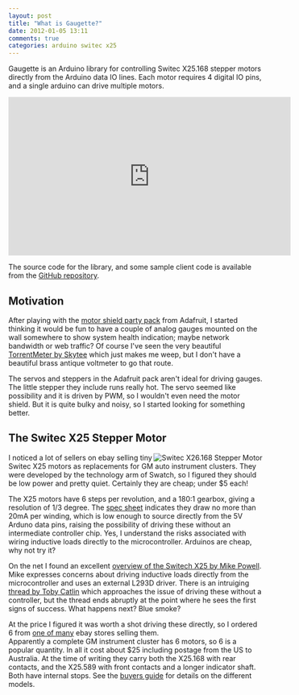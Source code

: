 ```yaml
---
layout: post
title: "What is Gaugette?"
date: 2012-01-05 13:11
comments: true
categories: arduino switec x25
---
```


Gaugette is an Arduino library for controlling Switec X25.168 stepper motors
directly from the Arduino data IO lines.  Each motor requires 4 digital IO pins,
and a single arduino can drive multiple motors.

<iframe width="560" height="315" src="http://www.youtube.com/embed/Z-f4m18n48I" frameborder="0" allowfullscreen></iframe>

The source code for the library, and some sample client code is available from the
[GitHub repository](https://github.com/clearwater/gaugette).

Motivation
----------

After playing with the
[motor shield party pack](http://www.adafruit.com/products/171) from Adafruit,
I started thinking it would be fun to have a couple of analog gauges
mounted on the wall somewhere to show system health indication; maybe network bandwidth or
web traffic?  Of course I've seen the very beautiful 
[TorrentMeter by Skytee](http://blog.skytee.com/2010/11/torrentmeter-a-steampunk-bandwidth-meter/)
which just makes me weep, but I don't have a beautiful brass antique voltmeter to go that route.

The servos and steppers in the Adafruit pack aren't ideal for driving gauges.  The little stepper they 
include runs really hot.  The servo seemed
like possibility and it is driven by PWM, so I wouldn't even need the motor shield.
But it is quite bulky and noisy, so I started looking for something better.

The Switec X25 Stepper Motor
----------------------------

<img alt="Switec X26.168 Stepper Motor" src="/resources/Switec_X25_168.jpg" align="right">
I noticed a lot of sellers on ebay selling tiny Switec X25
motors as replacements for GM auto instrument clusters.  They were developed 
by the technology arm of Swatch, so I figured they should be low power and
pretty quiet.  Certainly they are cheap; under $5 each!  

The X25 motors have 6 steps per revolution, and a 180:1 gearbox, giving a
resolution of 1/3 degree.
The [spec sheet](X25_xxx_01_SP_E-1.pdf)
indicates they draw no more than 20mA per winding, which is low enough to source directly from the 5V
Arduno data pins, raising the possibility of driving these without an intermediate controller chip. Yes, I 
understand the risks associated with wiring inductive loads directly to the microcontroller.  Arduinos are
cheap, why not try it?

On the net I found an excellent 
[overview of the Switech X25 by Mike Powell](http://www.mycockpit.org/forums/content.php/355-An-Easy-Approach-to-an-Analog-Gauge).
Mike expresses concerns about driving inductive loads directly from the microcontroller and uses
an external L293D driver.  There is an intruiging 
[thread by Toby Catlin](http://www.arduino.cc/cgi-bin/yabb2/YaBB.pl?num=1260978962)
which approaches the issue of driving these without a controller, but the thread ends abruptly at the point
where he sees the first signs of success.  What happens next?  Blue smoke?

At the price I figured it was worth a shot driving these directly, 
so I ordered 6 from  [one of many](http://stores.ebay.com.au/partsangel)
ebay stores selling them.  
Apparently a complete GM instrument cluster has 6 motors, so 6 is a popular quantity.
In all it cost about $25 including postage from the US to Australia.
At the time of writing they carry both the X25.168
with rear contacts, and the X25.589 with front contacts and a longer indicator shaft.
Both have internal stops.  See the [buyers guide](/resources/ISM_Buyers_Guide.pdf) for details
on the different models.






